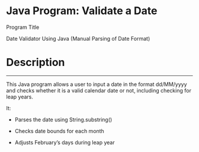 # Java Program: Validate a Date

Program Title

Date Validator Using Java (Manual Parsing of Date Format)



# Description
-------------

This Java program allows a user to input a date in the format dd/MM/yyyy and checks whether it is a valid calendar date or not, including checking for leap years.

It:

* Parses the date using String.substring()

* Checks date bounds for each month

* Adjusts February’s days during leap year
